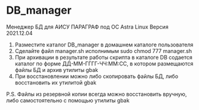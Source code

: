 # DB_manager
Менеджер БД для АИСУ ПАРАГРАФ под ОС Astra Linux
Версия 2021.12.04

1) Разместите каталог DB_manager в домашнем каталоге пользователя
2) Сделайте файл manager.sh исполнимым sudo chmod 777 manager.sh
3) При архивации в результате работы скрипта в каталоге DB содается каталог по форме ДД-ММ-ГГГГ-ЧЧ:ММ:СС, в котором размещаются файлы БД и архив утилиты gbak
4) При восстановлении можно либо скопировать файлы БД, либо восстановить их утилитой gbak

P.S. Файлы из резервной копии всегда можно восстановить вручную, либо самостоятельно с помощью утилиты gbak
